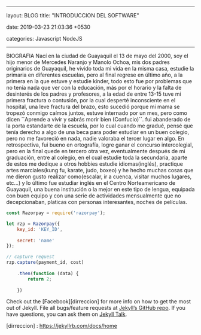 ﻿---

layout: BLOG
title:  "INTRODUCCION DEL SOFTWARE"

date:   2019-03-23 21:03:36 +0530

categories: Javascript NodeJS

---

BIOGRAFIA
Nací en la ciudad de Guayaquil el 13 de mayo del 2000, soy el hijo menor de Mercedes Naranjo y Manolo Ochoa, mis dos padres originarios de Guayaquil, he vivido toda mi vida en la misma casa, estudie la primaria en diferentes escuelas, pero al final regrese en último año, a la primera en la que estuve y estudie kínder, todo esto fue por problemas que no tenía nada que ver con la educación, más por el horario y la falta de desinterés de los padres y profesores, a la edad de entre 13-15 tuve mi primera fractura o contusión, por la cual desperté inconsciente en el hospital, una leve fractura del brazo, esto sucedió porque mi mama se tropezó conmigo caímos juntos, estuve internado por un mes, pero como dicen ´´Aprende a vivir y sabrás morir bien (Confucio)´´. fui abanderado de la porta estandarte de la escuela, por lo cual cuando me gradué, pensé que tenía derecho a algo de una beca para poder estudiar en un buen colegio, pero no me favoreció en nada, nadie valoraba el tercer lugar en algo. En retrospectiva, fui bueno en ortografía, logre ganar el concurso intercolegial, pero en la final quede en tercero otra vez, eventualmente después de mi graduación, entre al colegio, en el cual estudie toda la secundaria, aparte de estos me dedique a otros hobbies estudie idiomas(inglés), practique artes marciales(kung fu, karate, judo, boxeo) y he hecho muchas cosas que me dieron gusto realizar como(escalar, ir a cuenca, visitar muchos lugares, etc…) y lo último fue estudiar inglés en el Centro Norteamericano de Guayaquil, una buena institución o la mejor en este tipo de lengua, equipada con buen equipo y con una serie de actividades mensualmente que no decepcionaban, platicas con personas interesantes, noches de películas.

```javascript
const Razorpay = require('razorpay');

let rzp = Razorpay({
	key_id: 'KEY_ID',
	
	secret: 'name'
});

// capture request
rzp.capture(payment_id, cost)
	
	.then(function (data) {
		return 2;
	
	})

```

Check out the [Facebook][dirreccion] for more info on how to get the most out of Jekyll. File all bugs/feature requests at [Jekyll’s GitHub repo][jekyll-gh]. If you have questions, you can ask them on [Jekyll Talk][jekyll-talk].


[dirreccion] : https://jekyllrb.com/docs/home

[jekyll-gh]:   https://github.com/jekyll/jekyll

[jekyll-talk]: https://talk.jekyllrb.com/

